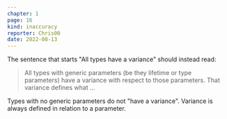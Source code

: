 ```yaml
---
chapter: 1
page: 16
kind: inaccuracy
reporter: Chris00
date: 2022-08-13
---
```

The sentence that starts "All types have a variance" should instead
read:

> All types with generic parameters (be they lifetime or type
> parameters) have a variance with respect to those parameters. That
> variance defines what …

Types with no generic parameters do not "have a variance". Variance is
always defined in relation to a parameter.
